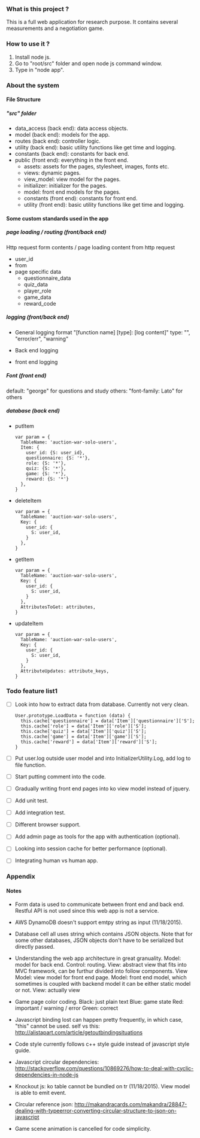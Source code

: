### What is this project ?
This is a full web application for research purpose.
It contains several measurements and a negotiation game.


### How to use it ?
1. Install node js.
2. Go to "root/src" folder and open node js command window.
3. Type in "node app".


### About the system
#### File Structure
##### "src" folder
* data_access (back end): data access objects.
* model (back end): models for the app.
* routes (back end): controller logic.
* utility (back end): basic utility functions like get time and logging.
* constants (back end): constants for back end.
* public (front end): everything in the front end.
  * assets: assets for the pages, stylesheet, images, fonts etc.
  * views: dynamic pages.
  * view_model: view model for the pages.
  * initializer: initializer for the pages.
  * model: front end models for the pages.
  * constants (front end): constants for front end.
  * utility (front end): basic utility functions like get time and logging.

#### Some custom standards used in the app
##### page loading / routing (front/back end)
Http request form contents / page loading content from http request
  * user_id
  * from
  * page specific data
    * questionnaire_data
    * quiz_data
    * player_role
    * game_data
    * reward_code

##### logging (front/back end)
* General logging format
  "[function name] [type]: [log content]"
  type: "", "error/err", "warning"

* Back end logging

* front end logging


##### Font (front end)
default: "george" for questions and study
others: "font-family: Lato" for others

##### database (back end)
* putItem
    ```
    var param = {
      TableName: 'auction-war-solo-users',
      Item: {
        user_id: {S: user_id},
        questionnaire: {S: '*'},
        role: {S: '*'},
        quiz: {S: '*'},
        game: {S: '*'},
        reward: {S: '*'}
      },
    }
    ```

* deleteItem
    ```
    var param = {
      TableName: 'auction-war-solo-users',
      Key: {
        user_id: {
          S: user_id,
        }
      },
    }
    ```

* getItem
    ```
    var param = {
      TableName: 'auction-war-solo-users',
      Key: {
        user_id: {
          S: user_id,
        }
      },
      AttributesToGet: attributes,
    }
    ```

* updateItem
    ```
    var param = {
      TableName: 'auction-war-solo-users',
      Key: {
        user_id: {
          S: user_id,
        }
      },
      AttributeUpdates: attribute_keys,
    }
    ```

### Todo feature list1
- [ ] Look into how to extract data from database. Currently not very clean.
    ```
    User.prototype.LoadData = function (data) {
      this.cache['questionnaire'] = data['Item']['questionnaire']['S'];
      this.cache['role'] = data['Item']['role']['S'];
      this.cache['quiz'] = data['Item']['quiz']['S'];
      this.cache['game'] = data['Item']['game']['S'];
      this.cache['reward'] = data['Item']['reward']['S'];
    }
    ```

- [ ] Put user.log outside user model and into InitializerUtility.Log, add log
      to file function.

- [ ] Start putting comment into the code.

- [ ] Gradually writing front end pages into ko view model instead of jquery.

- [ ] Add unit test.

- [ ] Add integration test.

- [ ] Different browser support.

- [ ] Add admin page as tools for the app with authentication (optional).

- [ ] Looking into session cache for better performance (optional).

- [ ] Integrating human vs human app.


### Appendix
#### Notes
* Form data is used to communicate between front end and back end.
  Restful API is not used since this web app is not a service.

* AWS DynamoDB doesn't support emtpy string as input (11/18/2015).

* Database cell all uses string which contains JSON objects.
  Note that for some other databases, JSON objects don't have to be serialized
  but directly passed.

* Understanding the web app architecture in great granuality.
  Model: model for back end.
  Control: routing.
  View: abstract view that fits into MVC framework, can be furthur
        divided into follow components.
    View Model: view model for front end page.
    Model: front end model, which sometimes is coupled with backend model
           it can be either static model or not.
    View: actually view

* Game page color coding.
    Black: just plain text
    Blue: game state
    Red: important / warning / error
    Green: correct

* Javascript binding lost can happen pretty frequently, in which case,
  "this" cannot be used.
    self vs this: http://alistapart.com/article/getoutbindingsituations

* Code style currently follows c++ style guide instead of javascript
  style guide.

* Javascript circular dependencies:
  http://stackoverflow.com/questions/10869276/how-to-deal-with-cyclic-dependencies-in-node-js

* Knockout js:
  ko table cannot be bundled on tr (11/18/2015).
  View model is able to emit event.

* Circular reference json:
  http://makandracards.com/makandra/28847-dealing-with-typeerror-converting-circular-structure-to-json-on-javascript

* Game scene animation is cancelled for code simplicity.
